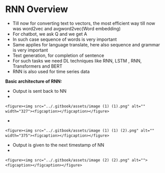 # RNN Overview

* Till now for converting text to vectors, the most efficient way till now was word2vec and avgword2vec(Word embedding)
* For chatbot, we ask Q and we get A
* In such case sequence of words is very important
* Same applies for language translate, here also sequence and grammar is very important
* Text generation, for completion of sentence&#x20;
* For such tasks we need DL techniques like RNN, LSTM , RNN, Transformers and BERT
* RNN is also used for time series data

**Basic architecture of RNN:**

* Output is sent back to NN
*

    <figure><img src="../.gitbook/assets/image (1) (1).png" alt="" width="327"><figcaption></figcaption></figure>
*

    <figure><img src="../.gitbook/assets/image (1) (1) (2).png" alt="" width="375"><figcaption></figcaption></figure>
* Output is given to the next timestamp of NN
*

    <figure><img src="../.gitbook/assets/image (2) (2).png" alt=""><figcaption></figcaption></figure>
